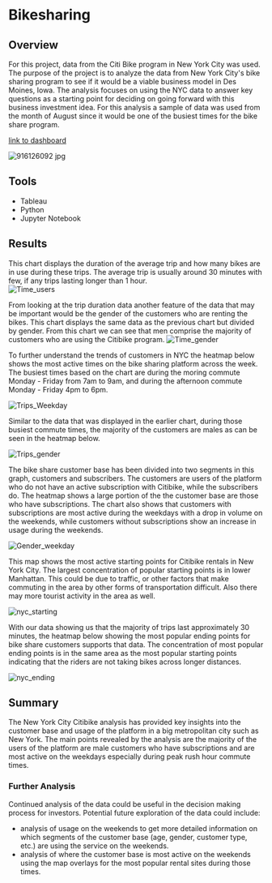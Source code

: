 # Bikesharing

## Overview
For this project, data from the Citi Bike program in New York City was used. The purpose of the project is to analyze the data from New York City's bike sharing program to see if it would be a viable business model in Des Moines, Iowa. The analysis focuses on using the NYC data to answer key questions as a starting point for deciding on going forward with this business investment idea. For this analysis a sample of data was used from the month of August since it would be one of the busiest times for the bike share program. 

[link to dashboard](https://public.tableau.com/app/profile/njeri.olatunji/viz/CitibikeStory_16546667101790/Story1?publish=yes)

![916126092 jpg](https://user-images.githubusercontent.com/96552268/172540439-463b2923-dabf-4197-851c-3fa41d3b831a.jpg)

## Tools 
* Tableau
* Python
* Jupyter Notebook


## Results 

This chart displays the duration of the average trip and how many bikes are in use during these trips. The average trip is usually around 30 minutes with few, if any trips lasting longer than 1 hour.  
![Time_users](https://user-images.githubusercontent.com/96552268/172542559-bee302f8-0404-4bcb-a818-dc311d6f71db.png)


From looking at the trip duration data another feature of the data that may be important would be the gender of the customers who are renting the bikes. This chart displays the same data as the previous chart but divided by gender. From this chart we can see that men comprise the majority of customers who are using the Citibike program. 
![Time_gender](https://user-images.githubusercontent.com/96552268/172543191-be374490-6b55-4977-8a76-244e08f512f7.png)


To further understand the trends of customers in NYC the heatmap below shows the most active times on the bike sharing platform across the week. The busiest times based on the chart are during the moring commute Monday - Friday from 7am to 9am, and during the afternoon commute Monday - Friday 4pm to 6pm. 

![Trips_Weekday](https://user-images.githubusercontent.com/96552268/172543878-7c868f03-6940-4ad3-97ad-3bdb00a70ffb.png)

Similar to the data that was displayed in the earlier chart, during those busiest commute times, the majority of the customers are males as can be seen in the heatmap below. 

![Trips_gender](https://user-images.githubusercontent.com/96552268/172544207-52f496f0-c90f-4d14-842e-4feafb2460f5.png)



The bike share customer base has been divided into two segments in this graph, customers and subscribers. The customers are users of the platform who do not have an active subscription with Citibike, while the subscribers do. The heatmap shows a large portion of the the customer base are those who have subscriptions. The chart also shows that customers with subscriptions are most active during the weekdays with a drop in volume on the weekends, while customers without subscriptions show an increase in usage during the weekends. 

![Gender_weekday](https://user-images.githubusercontent.com/96552268/172543892-b3fadcc9-37c1-468a-944d-71d3d7babfd2.png)

This map shows the most active starting points for Citibike rentals in New York City. The largest concentration of popular starting points is in lower Manhattan. This could be due to traffic, or other factors that make commuting in the area by other forms of transportation difficult. Also there may more tourist activity in the area as well. 

![nyc_starting](https://user-images.githubusercontent.com/96552268/172543916-ae38a286-0a1d-4c84-89b2-94e7dbb02df2.png)


With our data showing us that the majority of trips last approximately 30 minutes, the heatmap below showing the most popular ending points for bike share customers supports that data. The concentration of most popular ending points is in the same area as the most popular starting points indicating that the riders are not taking bikes across longer distances. 

![nyc_ending](https://user-images.githubusercontent.com/96552268/172543911-8dada40b-00dd-4ed3-a500-a11e470dd812.png)


## Summary 

The New York City Citibike analysis has provided key insights into the customer base and usage of the platform in a big metropolitan city such as New York. The main points revealed by the analysis are the majority of the users of the platform are male customers who have subscriptions and are most active on the weekdays especially during peak rush hour commute times. 

### Further Analysis
Continued analysis of the data could be useful in the decision making process for investors. Potential future exploration of the data could include: 

- analysis of usage on the weekends to get more detailed information on which segments of the customer base (age, gender, customer type, etc.)  are using the service on the weekends.  
- analysis of where the customer base is most active on the weekends using the map overlays for the most popular rental sites during those times. 
